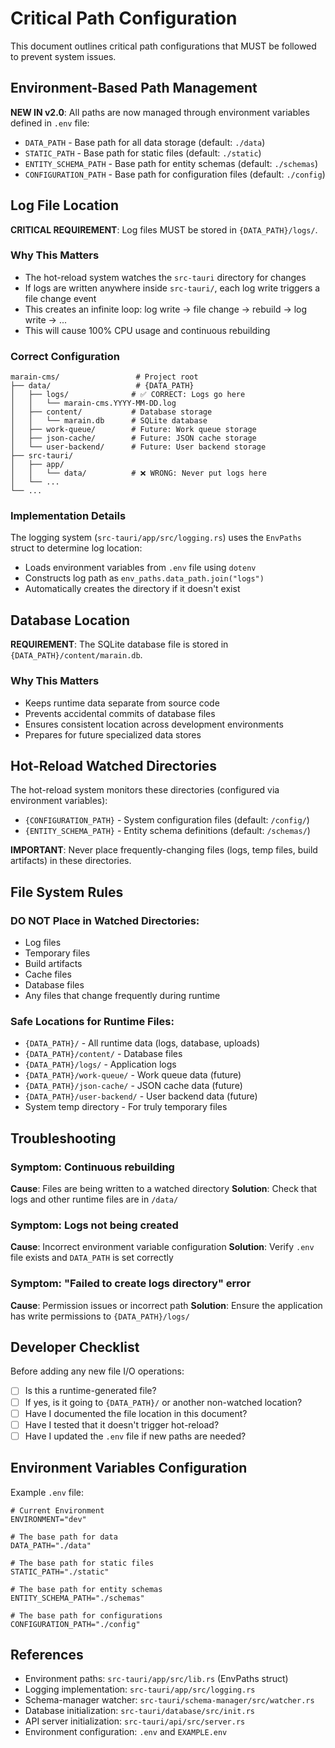 # Critical Path Configuration

This document outlines critical path configurations that MUST be followed to prevent system issues.

## Environment-Based Path Management

**NEW IN v2.0**: All paths are now managed through environment variables defined in `.env` file:
- `DATA_PATH` - Base path for all data storage (default: `./data`)
- `STATIC_PATH` - Base path for static files (default: `./static`)
- `ENTITY_SCHEMA_PATH` - Base path for entity schemas (default: `./schemas`)
- `CONFIGURATION_PATH` - Base path for configuration files (default: `./config`)

## Log File Location

**CRITICAL REQUIREMENT**: Log files MUST be stored in `{DATA_PATH}/logs/`.

### Why This Matters
- The hot-reload system watches the `src-tauri` directory for changes
- If logs are written anywhere inside `src-tauri/`, each log write triggers a file change event
- This creates an infinite loop: log write → file change → rebuild → log write → ...
- This will cause 100% CPU usage and continuous rebuilding

### Correct Configuration
```
marain-cms/                 # Project root
├── data/                   # {DATA_PATH}
│   ├── logs/              # ✅ CORRECT: Logs go here
│   │   └── marain-cms.YYYY-MM-DD.log
│   ├── content/           # Database storage
│   │   └── marain.db      # SQLite database
│   ├── work-queue/        # Future: Work queue storage
│   ├── json-cache/        # Future: JSON cache storage
│   └── user-backend/      # Future: User backend storage
├── src-tauri/
│   ├── app/
│   │   └── data/          # ❌ WRONG: Never put logs here
│   └── ...
└── ...
```

### Implementation Details
The logging system (`src-tauri/app/src/logging.rs`) uses the `EnvPaths` struct to determine log location:
- Loads environment variables from `.env` file using `dotenv`
- Constructs log path as `env_paths.data_path.join("logs")`
- Automatically creates the directory if it doesn't exist

## Database Location

**REQUIREMENT**: The SQLite database file is stored in `{DATA_PATH}/content/marain.db`.

### Why This Matters
- Keeps runtime data separate from source code
- Prevents accidental commits of database files
- Ensures consistent location across development environments
- Prepares for future specialized data stores

## Hot-Reload Watched Directories

The hot-reload system monitors these directories (configured via environment variables):
- `{CONFIGURATION_PATH}` - System configuration files (default: `/config/`)
- `{ENTITY_SCHEMA_PATH}` - Entity schema definitions (default: `/schemas/`)

**IMPORTANT**: Never place frequently-changing files (logs, temp files, build artifacts) in these directories.

## File System Rules

### DO NOT Place in Watched Directories:
- Log files
- Temporary files
- Build artifacts
- Cache files
- Database files
- Any files that change frequently during runtime

### Safe Locations for Runtime Files:
- `{DATA_PATH}/` - All runtime data (logs, database, uploads)
- `{DATA_PATH}/content/` - Database files
- `{DATA_PATH}/logs/` - Application logs
- `{DATA_PATH}/work-queue/` - Work queue data (future)
- `{DATA_PATH}/json-cache/` - JSON cache data (future)
- `{DATA_PATH}/user-backend/` - User backend data (future)
- System temp directory - For truly temporary files

## Troubleshooting

### Symptom: Continuous rebuilding
**Cause**: Files are being written to a watched directory
**Solution**: Check that logs and other runtime files are in `/data/`

### Symptom: Logs not being created
**Cause**: Incorrect environment variable configuration
**Solution**: Verify `.env` file exists and `DATA_PATH` is set correctly

### Symptom: "Failed to create logs directory" error
**Cause**: Permission issues or incorrect path
**Solution**: Ensure the application has write permissions to `{DATA_PATH}/logs/`

## Developer Checklist

Before adding any new file I/O operations:
- [ ] Is this a runtime-generated file?
- [ ] If yes, is it going to `{DATA_PATH}/` or another non-watched location?
- [ ] Have I documented the file location in this document?
- [ ] Have I tested that it doesn't trigger hot-reload?
- [ ] Have I updated the `.env` file if new paths are needed?

## Environment Variables Configuration

Example `.env` file:
```env
# Current Environment
ENVIRONMENT="dev"

# The base path for data
DATA_PATH="./data"

# The base path for static files
STATIC_PATH="./static"

# The base path for entity schemas
ENTITY_SCHEMA_PATH="./schemas"

# The base path for configurations
CONFIGURATION_PATH="./config"
```

## References

- Environment paths: `src-tauri/app/src/lib.rs` (EnvPaths struct)
- Logging implementation: `src-tauri/app/src/logging.rs`
- Schema-manager watcher: `src-tauri/schema-manager/src/watcher.rs`
- Database initialization: `src-tauri/database/src/init.rs`
- API server initialization: `src-tauri/api/src/server.rs`
- Environment configuration: `.env` and `EXAMPLE.env`